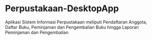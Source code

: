 # Perpustakaan-DesktopApp
Aplikasi Sistem Informasi Perpustakaan meliputi Pendaftaran Anggota, Daftar Buku, Peminjaman dan Pengembalian Buku hingga Laporan Peminjaman dan Pengembalian
